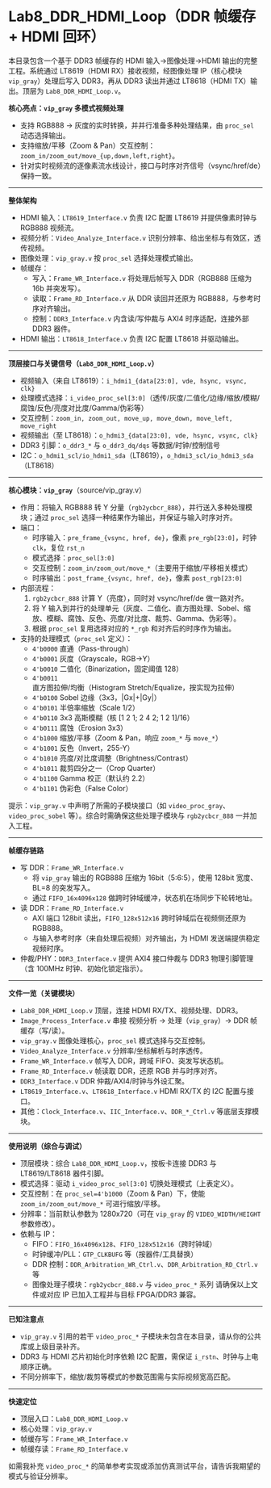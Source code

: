 # Lab8_DDR_HDMI_Loop（DDR 帧缓存 + HDMI 回环）

本目录包含一个基于 DDR3 帧缓存的 HDMI 输入→图像处理→HDMI 输出的完整工程。系统通过 LT8619（HDMI RX）接收视频，经图像处理 IP（核心模块 `vip_gray`）处理后写入 DDR3，再从 DDR3 读出并通过 LT8618（HDMI TX）输出。顶层为 `Lab8_DDR_HDMI_Loop.v`。

**核心亮点：`vip_gray` 多模式视频处理**
- 支持 RGB888 → 灰度的实时转换，并并行准备多种处理结果，由 `proc_sel` 动态选择输出。
- 支持缩放/平移（Zoom & Pan）交互控制：`zoom_in/zoom_out/move_{up,down,left,right}`。
- 针对实时视频流的逐像素流水线设计，接口与时序对齐信号（vsync/href/de）保持一致。

---

**整体架构**
- HDMI 输入：`LT8619_Interface.v` 负责 I2C 配置 LT8619 并提供像素时钟与 RGB888 视频流。
- 视频分析：`Video_Analyze_Interface.v` 识别分辨率、给出坐标与有效区，透传视频。
- 图像处理：`vip_gray.v` 按 `proc_sel` 选择处理模式输出。
- 帧缓存：
  - 写入：`Frame_WR_Interface.v` 将处理后帧写入 DDR（RGB888 压缩为 16b 并突发写）。
  - 读取：`Frame_RD_Interface.v` 从 DDR 读回并还原为 RGB888，与参考时序对齐输出。
  - 控制：`DDR3_Interface.v` 内含读/写仲裁与 AXI4 时序适配，连接外部 DDR3 器件。
- HDMI 输出：`LT8618_Interface.v` 负责 I2C 配置 LT8618 并驱动输出。

---

**顶层接口与关键信号（`Lab8_DDR_HDMI_Loop.v`）**
- 视频输入（来自 LT8619）：`i_hdmi1_{data[23:0], vde, hsync, vsync, clk}`
- 处理模式选择：`i_video_proc_sel[3:0]`（透传/灰度/二值化/边缘/缩放/模糊/腐蚀/反色/亮度对比度/Gamma/伪彩等）
- 交互控制：`zoom_in, zoom_out, move_up, move_down, move_left, move_right`
- 视频输出（至 LT8618）：`o_hdmi3_{data[23:0], vde, hsync, vsync, clk}`
- DDR3 引脚：`o_ddr3_*` 与 `o_ddr3_dq/dqs` 等数据/时钟/控制信号
- I2C：`o_hdmi1_scl/io_hdmi1_sda`（LT8619），`o_hdmi3_scl/io_hdmi3_sda`（LT8618）

---

**核心模块：`vip_gray`**（source/vip_gray.v）
- 作用：将输入 RGB888 转 Y 分量（`rgb2ycbcr_888`），并行送入多种处理模块；通过 `proc_sel` 选择一种结果作为输出，并保证与输入时序对齐。
- 端口：
  - 时序输入：`pre_frame_{vsync, href, de}`，像素 `pre_rgb[23:0]`，时钟 `clk`，复位 `rst_n`
  - 模式选择：`proc_sel[3:0]`
  - 交互控制：`zoom_in/zoom_out/move_*`（主要用于缩放/平移相关模式）
  - 时序输出：`post_frame_{vsync, href, de}`，像素 `post_rgb[23:0]`
- 内部流程：
  1) `rgb2ycbcr_888` 计算 Y（亮度），同时对 vsync/href/de 做一路对齐。
  2) 将 Y 输入到并行的处理单元（灰度、二值化、直方图处理、Sobel、缩放、模糊、腐蚀、反色、亮度/对比度、裁剪、Gamma、伪彩等）。
  3) 根据 `proc_sel` 复用选择对应的 `*_rgb` 和对齐后的时序作为输出。
- 支持的处理模式（`proc_sel` 定义）：
  - `4'b0000` 直通（Pass-through）
  - `4'b0001` 灰度（Grayscale，RGB→Y）
  - `4'b0010` 二值化（Binarization，固定阈值 128）
  - `4'b0011` 直方图拉伸/均衡（Histogram Stretch/Equalize，按实现为拉伸）
  - `4'b0100` Sobel 边缘（3x3，|Gx|+|Gy|）
  - `4'b0101` 半倍率缩放（Scale 1/2）
  - `4'b0110` 3x3 高斯模糊（核 [1 2 1; 2 4 2; 1 2 1]/16）
  - `4'b0111` 腐蚀（Erosion 3x3）
  - `4'b1000` 缩放/平移（Zoom & Pan，响应 `zoom_*` 与 `move_*`）
  - `4'b1001` 反色（Invert，255-Y）
  - `4'b1010` 亮度/对比度调整（Brightness/Contrast）
  - `4'b1011` 裁剪四分之一（Crop Quarter）
  - `4'b1100` Gamma 校正（默认约 2.2）
  - `4'b1101` 伪彩色（False Color）

提示：`vip_gray.v` 中声明了所需的子模块接口（如 `video_proc_gray`、`video_proc_sobel` 等）。综合时需确保这些处理子模块与 `rgb2ycbcr_888` 一并加入工程。

---

**帧缓存链路**
- 写 DDR：`Frame_WR_Interface.v`
  - 将 `vip_gray` 输出的 RGB888 压缩为 16bit（5:6:5），使用 128bit 宽度、BL=8 的突发写入。
  - 通过 `FIFO_16x4096x128` 做跨时钟域缓冲，状态机在场同步下轮转地址。
- 读 DDR：`Frame_RD_Interface.v`
  - AXI 端口 128bit 读出，`FIFO_128x512x16` 跨时钟域后在视频侧还原为 RGB888。
  - 与输入参考时序（来自处理后视频）对齐输出，为 HDMI 发送端提供稳定视频时序。
- 仲裁/PHY：`DDR3_Interface.v` 提供 AXI4 接口仲裁与 DDR3 物理引脚管理（含 100MHz 时钟、初始化锁定指示）。

---

**文件一览（关键模块）**
- `Lab8_DDR_HDMI_Loop.v` 顶层，连接 HDMI RX/TX、视频处理、DDR3。
- `Image_Process_Interface.v` 串接 视频分析 → 处理（`vip_gray`）→ DDR 帧缓存（写/读）。
- `vip_gray.v` 图像处理核心，`proc_sel` 模式选择与交互控制。
- `Video_Analyze_Interface.v` 分辨率/坐标解析与时序透传。
- `Frame_WR_Interface.v` 帧写入 DDR，跨域 FIFO、突发写状态机。
- `Frame_RD_Interface.v` 帧读取 DDR，还原 RGB 并与时序对齐。
- `DDR3_Interface.v` DDR 仲裁/AXI4/时钟与外设汇聚。
- `LT8619_Interface.v`、`LT8618_Interface.v` HDMI RX/TX 的 I2C 配置与接口。
- 其他：`Clock_Interface.v`、`IIC_Interface.v`、`DDR_*_Ctrl.v` 等底层支撑模块。

---

**使用说明（综合与调试）**
- 顶层模块：综合 `Lab8_DDR_HDMI_Loop.v`，按板卡连接 DDR3 与 LT8619/LT8618 器件引脚。
- 模式选择：驱动 `i_video_proc_sel[3:0]` 切换处理模式（上表定义）。
- 交互控制：在 `proc_sel=4'b1000`（Zoom & Pan）下，使能 `zoom_in/zoom_out/move_*` 可进行缩放/平移。
- 分辨率：当前默认参数为 1280x720（可在 `vip_gray` 的 `VIDEO_WIDTH/HEIGHT` 参数修改）。
- 依赖与 IP：
  - FIFO：`FIFO_16x4096x128`、`FIFO_128x512x16`（跨时钟域）
  - 时钟缓冲/PLL：`GTP_CLKBUFG` 等（按器件/工具替换）
  - DDR 控制：`DDR_Arbitration_WR_Ctrl.v`、`DDR_Arbitration_RD_Ctrl.v` 等
  - 图像处理子模块：`rgb2ycbcr_888.v` 与 `video_proc_*` 系列
  请确保以上文件或对应 IP 已加入工程并与目标 FPGA/DDR3 兼容。

---

**已知注意点**
- `vip_gray.v` 引用的若干 `video_proc_*` 子模块未包含在本目录，请从你的公共库或上级目录补齐。
- DDR3 与 HDMI 芯片初始化时序依赖 I2C 配置，需保证 `i_rstn`、时钟与上电顺序正确。
- 不同分辨率下，缩放/裁剪等模式的参数范围需与实际视频宽高匹配。

---

**快速定位**
- 顶层入口：`Lab8_DDR_HDMI_Loop.v`
- 核心处理：`vip_gray.v`
- 帧缓存写：`Frame_WR_Interface.v`
- 帧缓存读：`Frame_RD_Interface.v`

如需我补充 `video_proc_*` 的简单参考实现或添加仿真测试平台，请告诉我期望的模式与验证分辨率。

